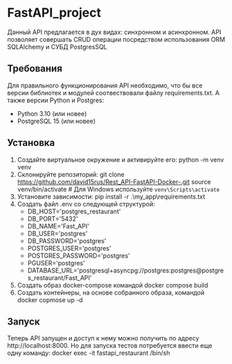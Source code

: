 # FastAPI_project

Данный API предлагается в дух видах: синхронном и асинхронном.
API позволяет совершать CRUD операции посредством использования ORM SQLAlchemy 
и СУБД PostgresSQL

## Требования
Для правильного функционирования API необходимо, что бы 
все версии библиотек и модулей соотвествовали файлу requirements.txt.
А также версии Python и Postgres:
- Python 3.10 (или новее)
- PostgreSQL 15 (или новее)

## Установка
1. Создайте виртуальное окружение и активируйте его:
python -m venv venv
2. Склонируйте репозиторий:
git clone https://github.com/david15rus/Rest_API-FastAPI-Docker-.git
source venv/bin/activate  # Для Windows используйте `venv\Scripts\activate`
3. Установите зависимости:
pip install -r .\my_app\requirements.txt
4. Создать файл .env со следующей структурой:
    - DB_HOST='postgres_restaurant'
    - DB_PORT='5432'
    - DB_NAME='Fast_API'
    - DB_USER='postgres'
    - DB_PASSWORD='postgres'
    - POSTGRES_USER='postgres'
    - POSTGRES_PASSWORD='postgres'
    - PGUSER='postgres'
    - DATABASE_URL='postgresql+asyncpg://postgres:postgres@postgres_restaurant/Fast_API'
5. Cоздать образ docker-compose командой 
docker compose build
6. Создать контейнеры, на основе собранного образа, командой 
docker copmose up -d   
## Запуск
Теперь API запущен и доступ к нему можно получить по адресу http://localhost:8000. 
Но для запуска тестов потребуется ввести еще одну команду:
docker exec -it fastapi_restaurant /bin/sh 

